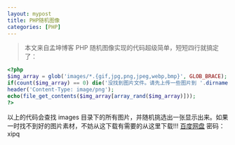 ```yaml
---
layout: mypost
title: PHP随机图像
categories: [PHP]
---
```

>本文来自孟坤博客
PHP 随机图像实现的代码超级简单，短短四行就搞定了：
```php
<?php
$img_array = glob('images/*.{gif,jpg,png,jpeg,webp,bmp}', GLOB_BRACE);
if(count($img_array) == 0) die('没找到图片文件。请先上传一些图片到 '.dirname(__FILE__).'/images/ 文件夹');
header('Content-Type: image/png');
echo(file_get_contents($img_array[array_rand($img_array)]));
?>
```
以上的代码会查找 images 目录下的所有图片，并随机挑选出一张显示出来。如果一时找不到好的图片素材，不妨从这下载有需要的从这里下载!!! [百度网盘](https://pan.baidu.com/s/1sl0Zznn) 密码：xipq
